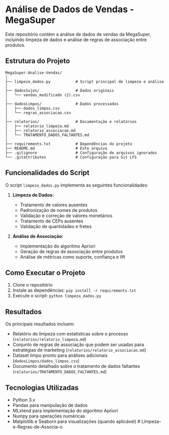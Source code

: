 # Análise de Dados de Vendas - MegaSuper

Este repositório contém a análise de dados de vendas da MegaSuper, incluindo limpeza de dados e análise de regras de associação entre produtos.

## Estrutura do Projeto

```
MegaSuper-Analise-Vendas/
│
├── limpeza_dados.py           # Script principal de limpeza e análise
│
├── dadosSujos/                # Dados originais
│   └── vendas_modificado (2).csv
│
├── dadosLimpos/               # Dados processados
│   ├── dados_limpos.csv
│   └── regras_associacao.csv
│
├── relatorios/                # Documentação e relatórios
│   ├── relatorio_limpeza.md
│   ├── relatorio_associacao.md
│   └── TRATAMENTO_DADOS_FALTANTES.md
│
├── requirements.txt           # Dependências do projeto
├── README.md                  # Este arquivo
├── .gitignore                 # Configuração de arquivos ignorados
└── .gitattributes             # Configuração para Git LFS
```

## Funcionalidades do Script

O script `limpeza_dados.py` implementa as seguintes funcionalidades:

1. **Limpeza de Dados:**
   - Tratamento de valores ausentes
   - Padronização de nomes de produtos
   - Validação e correção de valores monetários
   - Tratamento de CEPs ausentes
   - Validação de quantidades e fretes

2. **Análise de Associação:**
   - Implementação do algoritmo Apriori
   - Geração de regras de associação entre produtos
   - Análise de métricas como suporte, confiança e lift

## Como Executar o Projeto

1. Clone o repositório
2. Instale as dependências: `pip install -r requirements.txt`
3. Execute o script: `python limpeza_dados.py`

## Resultados

Os principais resultados incluem:
- Relatório de limpeza com estatísticas sobre o processo (`relatorios/relatorio_limpeza.md`)
- Conjunto de regras de associação que podem ser usadas para estratégias de marketing (`relatorios/relatorio_associacao.md`)
- Dataset limpo pronto para análises adicionais (`dadosLimpos/dados_limpos.csv`)
- Documento detalhado sobre o tratamento de dados faltantes (`relatorios/TRATAMENTO_DADOS_FALTANTES.md`)

## Tecnologias Utilizadas

- Python 3.x
- Pandas para manipulação de dados
- MLxtend para implementação do algoritmo Apriori
- Numpy para operações numéricas
- Matplotlib e Seaborn para visualizações (quando aplicável) # Limpeza-e-Regras-de-Associa-o
